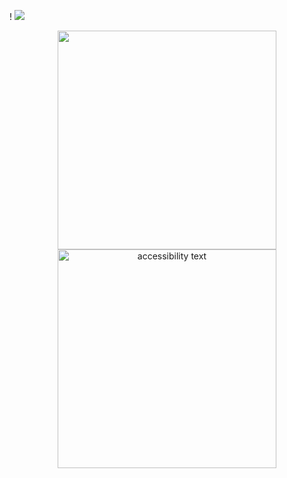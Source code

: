 ! []({https://github.com/Ne1heLe/Ne1heLe.github.io}/raw/{master}/{https://github.com/Ne1heLe/Ne1heLe.github.io/master}/IMG_20200509_121713~3.jpeg)
![](https://raw.githubusercontent.com/Ne1heLe/Ne1heLe.github.io/master/https://github.com/Ne1heLe/Ne1heLe.github.io/masteк/IMG_20200509_121713~3.jpeg)
<p align="center">
  <img src="https://github.com/Ne1heLe/Ne1heLe.github.io/masteк/IMG_20200509_121713~3.jpeg" width="350" title="">
  <img src="your_relative_path_here_number_2_large_name" width="350" alt="accessibility text">
</p>
